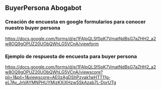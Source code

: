 ## BuyerPersona Abogabot

### Creación de encuesta en google formularios para conocer nuestro buyer persona
https://docs.google.com/forms/d/e/1FAIpQLSfSpK7VmatNdBsG7aZHH2_a2w8OQ9gOPUZ20UObQWhLG5VCnA/viewform  

### Ejemplo de respuesta de encuesta para buyer persona
 https://docs.google.com/forms/d/e/1FAIpQLSfSpK7VmatNdBsG7aZHH2_a2w8OQ9gOPUZ20UObQWhLG5VCnA/viewscore?pli=1&pli=1&viewscore=AE0zAgDShPzyak1wHTT11g-eL7Av_JnVAYMNPHUYMjzKXiXHzw5SkAzab7L-DorUTg